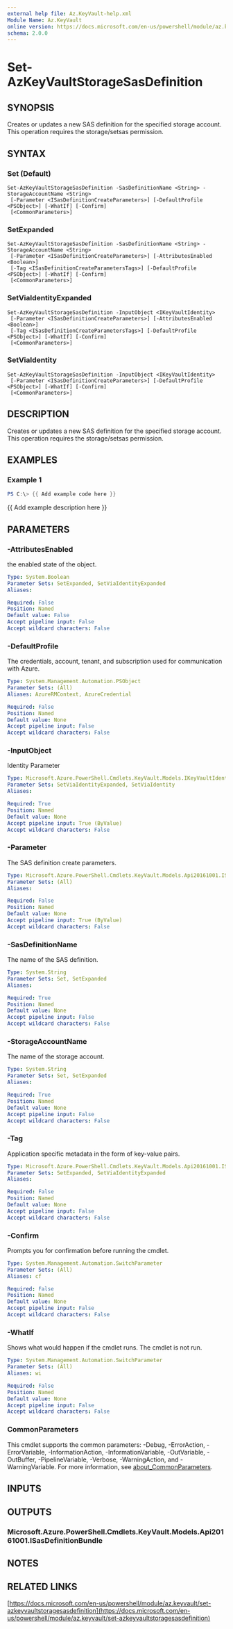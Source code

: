 ```yaml
---
external help file: Az.KeyVault-help.xml
Module Name: Az.KeyVault
online version: https://docs.microsoft.com/en-us/powershell/module/az.keyvault/set-azkeyvaultstoragesasdefinition
schema: 2.0.0
---
```


# Set-AzKeyVaultStorageSasDefinition

## SYNOPSIS
Creates or updates a new SAS definition for the specified storage account.
This operation requires the storage/setsas permission.

## SYNTAX

### Set (Default)
```
Set-AzKeyVaultStorageSasDefinition -SasDefinitionName <String> -StorageAccountName <String>
 [-Parameter <ISasDefinitionCreateParameters>] [-DefaultProfile <PSObject>] [-WhatIf] [-Confirm]
 [<CommonParameters>]
```

### SetExpanded
```
Set-AzKeyVaultStorageSasDefinition -SasDefinitionName <String> -StorageAccountName <String>
 [-Parameter <ISasDefinitionCreateParameters>] [-AttributesEnabled <Boolean>]
 [-Tag <ISasDefinitionCreateParametersTags>] [-DefaultProfile <PSObject>] [-WhatIf] [-Confirm]
 [<CommonParameters>]
```

### SetViaIdentityExpanded
```
Set-AzKeyVaultStorageSasDefinition -InputObject <IKeyVaultIdentity>
 [-Parameter <ISasDefinitionCreateParameters>] [-AttributesEnabled <Boolean>]
 [-Tag <ISasDefinitionCreateParametersTags>] [-DefaultProfile <PSObject>] [-WhatIf] [-Confirm]
 [<CommonParameters>]
```

### SetViaIdentity
```
Set-AzKeyVaultStorageSasDefinition -InputObject <IKeyVaultIdentity>
 [-Parameter <ISasDefinitionCreateParameters>] [-DefaultProfile <PSObject>] [-WhatIf] [-Confirm]
 [<CommonParameters>]
```

## DESCRIPTION
Creates or updates a new SAS definition for the specified storage account.
This operation requires the storage/setsas permission.

## EXAMPLES

### Example 1
```powershell
PS C:\> {{ Add example code here }}
```

{{ Add example description here }}

## PARAMETERS

### -AttributesEnabled
the enabled state of the object.

```yaml
Type: System.Boolean
Parameter Sets: SetExpanded, SetViaIdentityExpanded
Aliases:

Required: False
Position: Named
Default value: False
Accept pipeline input: False
Accept wildcard characters: False
```

### -DefaultProfile
The credentials, account, tenant, and subscription used for communication with Azure.

```yaml
Type: System.Management.Automation.PSObject
Parameter Sets: (All)
Aliases: AzureRMContext, AzureCredential

Required: False
Position: Named
Default value: None
Accept pipeline input: False
Accept wildcard characters: False
```

### -InputObject
Identity Parameter

```yaml
Type: Microsoft.Azure.PowerShell.Cmdlets.KeyVault.Models.IKeyVaultIdentity
Parameter Sets: SetViaIdentityExpanded, SetViaIdentity
Aliases:

Required: True
Position: Named
Default value: None
Accept pipeline input: True (ByValue)
Accept wildcard characters: False
```

### -Parameter
The SAS definition create parameters.

```yaml
Type: Microsoft.Azure.PowerShell.Cmdlets.KeyVault.Models.Api20161001.ISasDefinitionCreateParameters
Parameter Sets: (All)
Aliases:

Required: False
Position: Named
Default value: None
Accept pipeline input: True (ByValue)
Accept wildcard characters: False
```

### -SasDefinitionName
The name of the SAS definition.

```yaml
Type: System.String
Parameter Sets: Set, SetExpanded
Aliases:

Required: True
Position: Named
Default value: None
Accept pipeline input: False
Accept wildcard characters: False
```

### -StorageAccountName
The name of the storage account.

```yaml
Type: System.String
Parameter Sets: Set, SetExpanded
Aliases:

Required: True
Position: Named
Default value: None
Accept pipeline input: False
Accept wildcard characters: False
```

### -Tag
Application specific metadata in the form of key-value pairs.

```yaml
Type: Microsoft.Azure.PowerShell.Cmdlets.KeyVault.Models.Api20161001.ISasDefinitionCreateParametersTags
Parameter Sets: SetExpanded, SetViaIdentityExpanded
Aliases:

Required: False
Position: Named
Default value: None
Accept pipeline input: False
Accept wildcard characters: False
```

### -Confirm
Prompts you for confirmation before running the cmdlet.

```yaml
Type: System.Management.Automation.SwitchParameter
Parameter Sets: (All)
Aliases: cf

Required: False
Position: Named
Default value: None
Accept pipeline input: False
Accept wildcard characters: False
```

### -WhatIf
Shows what would happen if the cmdlet runs.
The cmdlet is not run.

```yaml
Type: System.Management.Automation.SwitchParameter
Parameter Sets: (All)
Aliases: wi

Required: False
Position: Named
Default value: None
Accept pipeline input: False
Accept wildcard characters: False
```

### CommonParameters
This cmdlet supports the common parameters: -Debug, -ErrorAction, -ErrorVariable, -InformationAction, -InformationVariable, -OutVariable, -OutBuffer, -PipelineVariable, -Verbose, -WarningAction, and -WarningVariable. For more information, see [about_CommonParameters](http://go.microsoft.com/fwlink/?LinkID=113216).

## INPUTS

## OUTPUTS

### Microsoft.Azure.PowerShell.Cmdlets.KeyVault.Models.Api20161001.ISasDefinitionBundle
## NOTES

## RELATED LINKS

[https://docs.microsoft.com/en-us/powershell/module/az.keyvault/set-azkeyvaultstoragesasdefinition](https://docs.microsoft.com/en-us/powershell/module/az.keyvault/set-azkeyvaultstoragesasdefinition)

